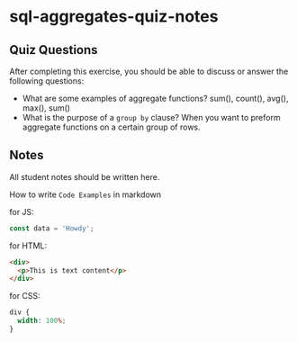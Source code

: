 # sql-aggregates-quiz-notes

## Quiz Questions

After completing this exercise, you should be able to discuss or answer the following questions:

- What are some examples of aggregate functions?
  sum(), count(), avg(), max(), sum()
- What is the purpose of a `group by` clause?
  When you want to preform aggregate functions on a certain group of rows.

## Notes

All student notes should be written here.

How to write `Code Examples` in markdown

for JS:

```javascript
const data = 'Howdy';
```

for HTML:

```html
<div>
  <p>This is text content</p>
</div>
```

for CSS:

```css
div {
  width: 100%;
}
```
